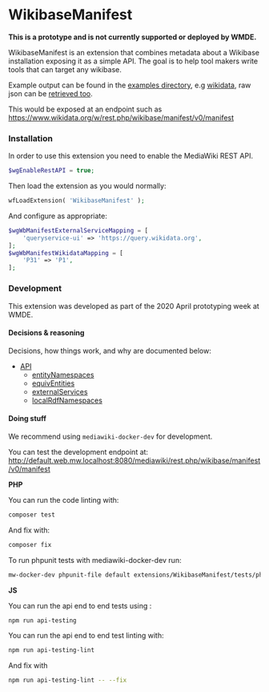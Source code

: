 # WikibaseManifest

**__This is a prototype and is not currently supported or deployed by WMDE.__**

WikibaseManifest is an extension that combines metadata about a Wikibase installation exposing it as a simple API.
The goal is to help tool makers write tools that can target any wikibase.

Example output can be found in the [examples directory](/docs/examples), e.g [wikidata](/docs/examples/wikidata.json), raw json can be [retrieved too](https://raw.githubusercontent.com/wmde/WikibaseManifest/master/docs/examples/wikidata.json).

This would be exposed at an endpoint such as https://www.wikidata.org/w/rest.php/wikibase/manifest/v0/manifest

### Installation

In order to use this extension you need to enable the MediaWiki REST API.

```php
$wgEnableRestAPI = true;
```

Then load the extension as you would normally:

```php
wfLoadExtension( 'WikibaseManifest' );
```

And configure as appropriate:

```php
$wgWbManifestExternalServiceMapping = [
	'queryservice-ui' => 'https://query.wikidata.org',
];
$wgWbManifestWikidataMapping = [
	'P31' => 'P1',
];
```

### Development

This extension was developed as part of the 2020 April prototyping week at WMDE.

#### Decisions & reasoning

Decisions, how things work, and why are documented below:

 - [API](/docs/api.md)
   - [entityNamespaces](/docs/entityNamespaces.md)
   - [equivEntities](/docs/equivEntities.md)
   - [externalServices](/docs/externalServices.md)
   - [localRdfNamespaces](/docs/localRdfNamespaces.md)

#### Doing stuff

We recommend using `mediawiki-docker-dev` for development.

You can test the development endpoint at:
http://default.web.mw.localhost:8080/mediawiki/rest.php/wikibase/manifest/v0/manifest

**PHP**

You can run the code linting with:
```sh
composer test
```

And fix with:
```sh
composer fix
```

To run phpunit tests with mediawiki-docker-dev run:
```sh
mw-docker-dev phpunit-file default extensions/WikibaseManifest/tests/phpunit/
```

**JS**

You can run the api end to end tests using :
```sh
npm run api-testing
```

You can run the api end to end test linting with:
```sh
npm run api-testing-lint
```

And fix with
```sh
npm run api-testing-lint -- --fix
```
